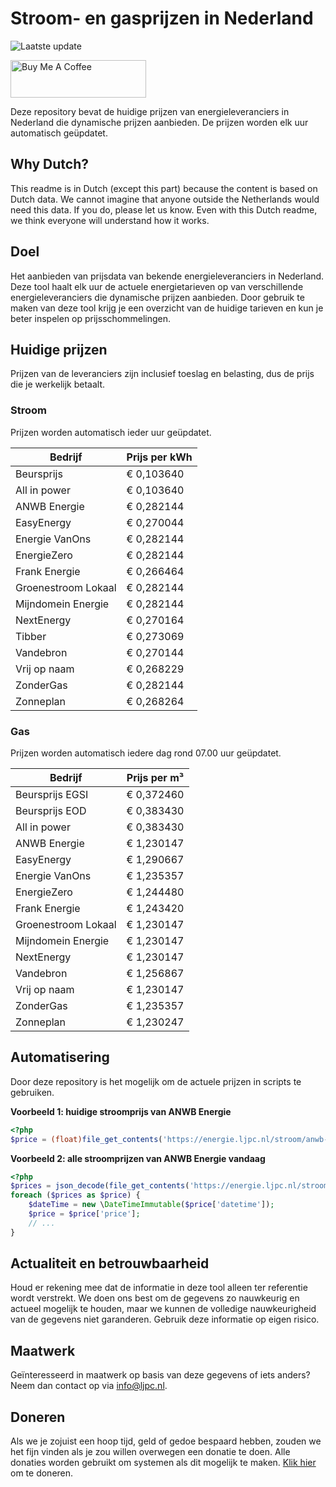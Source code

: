 # Stroom- en gasprijzen in Nederland

![Laatste update](https://img.shields.io/badge/laatste%20update-2025--03--09%2023%3A00%20CET-brightgreen)

<a href="https://www.buymeacoffee.com/Lars-" target="_blank"><img src="https://cdn.buymeacoffee.com/buttons/v2/default-orange.png" alt="Buy Me A Coffee" height="60" style="height: 60px !important;width: 217px !important;" ></a>

Deze repository bevat de huidige prijzen van energieleveranciers in Nederland die dynamische prijzen aanbieden. De prijzen worden elk uur automatisch geüpdatet.

## Why Dutch?

This readme is in Dutch (except this part) because the content is based on Dutch data. We cannot imagine that anyone outside the Netherlands would need this data. If you do, please let us know. Even with this Dutch readme, we think
everyone will understand how it works.

## Doel

Het aanbieden van prijsdata van bekende energieleveranciers in Nederland. Deze tool haalt elk uur de actuele energietarieven op van verschillende energieleveranciers die dynamische prijzen aanbieden. Door gebruik te maken van deze tool
krijg je een overzicht van de huidige tarieven en kun je beter inspelen op prijsschommelingen.

## Huidige prijzen

Prijzen van de leveranciers zijn inclusief toeslag en belasting, dus de prijs die je werkelijk betaalt.

### Stroom

Prijzen worden automatisch ieder uur geüpdatet.

 Bedrijf | Prijs per kWh 
---------|---------------
Beursprijs | € 0,103640
All in power | € 0,103640
ANWB Energie | € 0,282144
EasyEnergy | € 0,270044
Energie VanOns | € 0,282144
EnergieZero | € 0,282144
Frank Energie | € 0,266464
Groenestroom Lokaal | € 0,282144
Mijndomein Energie | € 0,282144
NextEnergy | € 0,270164
Tibber | € 0,273069
Vandebron | € 0,270144
Vrij op naam | € 0,268229
ZonderGas | € 0,282144
Zonneplan | € 0,268264


### Gas

Prijzen worden automatisch iedere dag rond 07.00 uur geüpdatet.

 Bedrijf | Prijs per m³ 
---------|--------------
Beursprijs EGSI | € 0,372460
Beursprijs EOD | € 0,383430
All in power | € 0,383430
ANWB Energie | € 1,230147
EasyEnergy | € 1,290667
Energie VanOns | € 1,235357
EnergieZero | € 1,244480
Frank Energie | € 1,243420
Groenestroom Lokaal | € 1,230147
Mijndomein Energie | € 1,230147
NextEnergy | € 1,230147
Vandebron | € 1,256867
Vrij op naam | € 1,230147
ZonderGas | € 1,235357
Zonneplan | € 1,230247


## Automatisering

Door deze repository is het mogelijk om de actuele prijzen in scripts te gebruiken.

**Voorbeeld 1: huidige stroomprijs van ANWB Energie**

```php
<?php
$price = (float)file_get_contents('https://energie.ljpc.nl/stroom/anwb-energie-nu.txt');

```

**Voorbeeld 2: alle stroomprijzen van ANWB Energie vandaag**

```php
<?php
$prices = json_decode(file_get_contents('https://energie.ljpc.nl/stroom/all-in-power-vandaag.json'),true);
foreach ($prices as $price) {
    $dateTime = new \DateTimeImmutable($price['datetime']);
    $price = $price['price'];
    // ...
}
```

## Actualiteit en betrouwbaarheid

Houd er rekening mee dat de informatie in deze tool alleen ter referentie wordt verstrekt. We doen ons best om de gegevens zo nauwkeurig en actueel mogelijk te houden, maar we kunnen de volledige nauwkeurigheid van de gegevens niet
garanderen. Gebruik deze informatie op eigen risico.

## Maatwerk

Geïnteresseerd in maatwerk op basis van deze gegevens of iets anders? Neem dan contact op
via [info@ljpc.nl](mailto:info@ljpc.nl?subject=Energie%20prijzen).

## Doneren

Als we je zojuist een hoop tijd, geld of gedoe bespaard hebben, zouden we het fijn vinden als je zou willen overwegen een
donatie te doen. Alle donaties worden gebruikt om systemen als dit mogelijk te
maken. [Klik hier](https://www.buymeacoffee.com/Lars-) om te doneren.

